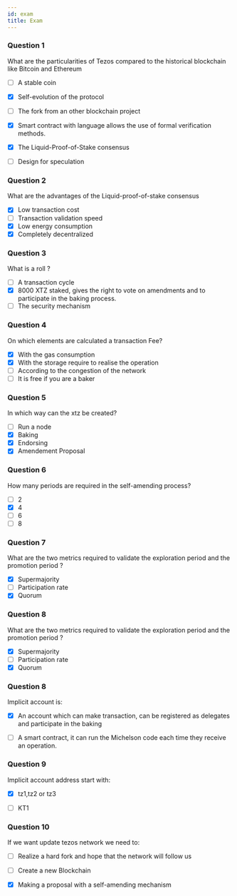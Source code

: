 ```yaml
---
id: exam
title: Exam
---
```


### Question 1

What are the particularities of Tezos compared to the historical blockchain like Bitcoin and Ethereum

- [ ] A stable coin
- [x] Self-evolution of the protocol
- [ ] The fork from an other blockchain project
- [x] Smart contract with  language allows the use of formal verification methods.
- [x] The Liquid-Proof-of-Stake consensus
- [ ] Design for speculation


### Question 2

What are the advantages of the Liquid-proof-of-stake consensus 

- [x] Low transaction cost
- [ ] Transaction validation speed
- [x] Low energy consumption
- [x] Completely decentralized

### Question 3

What is a roll ?

- [ ] A transaction cycle
- [X] 8000 XTZ staked, gives the right to vote on amendments and to participate in the baking process.
- [ ] The security mechanism 

### Question 4

On which elements are calculated a transaction Fee?

- [X] With the gas consumption
- [X] With the storage require to realise the operation
- [ ] According to the congestion of the network
- [ ] It is free if you are a baker

### Question 5
In which way can the xtz be created?

- [ ] Run a node
- [X] Baking
- [X] Endorsing
- [X] Amendement Proposal

### Question 6

How many periods are required in the self-amending process?

- [ ] 2
- [X] 4
- [ ] 6
- [ ] 8

### Question 7

What are the two metrics required to validate the exploration period and the promotion period ?

- [x] Supermajority
- [ ] Participation rate
- [x] Quorum 

### Question 8

What are the two metrics required to validate the exploration period and the promotion period ?

- [x] Supermajority
- [ ] Participation rate
- [x] Quorum 

### Question 8

Implicit account is:

- [X] An account which can make transaction, can be registered as delegates and participate in the baking 
- [ ] A smart contract, it can run the Michelson code each time they receive an operation.


### Question 9

Implicit account address start with:

- [X] tz1,tz2 or tz3 
- [ ] KT1


### Question 10

If we want update tezos network we need to:

- [ ] Realize a hard fork and hope that the network will follow us
- [ ] Create a new Blockchain
- [X] Making a proposal with a self-amending mechanism


